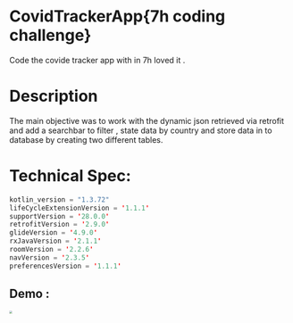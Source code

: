 # CovidTrackerApp{7h coding challenge}


Code the covide tracker app with in 7h loved it .

# Description

The main objective was to work with the dynamic json retrieved via retrofit and add a  searchbar to filter , state data by country and store data in to database by creating two different tables.

# Technical Spec:

```Kotlin
kotlin_version = "1.3.72"
lifeCycleExtensionVersion = '1.1.1'
supportVersion = '28.0.0'
retrofitVersion = '2.9.0'
glideVersion = '4.9.0'
rxJavaVersion = '2.1.1'
roomVersion = '2.2.6'
navVersion = '2.3.5'
preferencesVersion = '1.1.1'
```




## Demo :



<img src="https://user-images.githubusercontent.com/18009630/117208552-8c74f500-adf5-11eb-93f5-b47abcc7a8b0.gif" style="zoom:33%;" />


